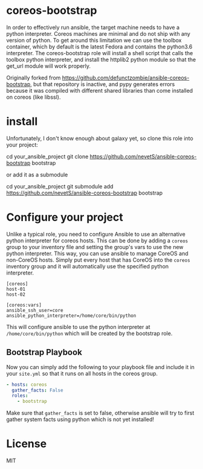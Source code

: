 # coreos-bootstrap

In order to effectively run ansible, the target machine needs to have a python
interpreter. Coreos machines are minimal and do not ship with any version of
python. To get around this limitation we can use the toolbox container, which
by default is the latest Fedora and contains the python3.6 interpreter.  The
coreos-bootstrap role will install a shell script that calls the toolbox python
interpreter, and install the httplib2 python module so that the get_url module
will work properly.

Originally forked from
https://github.com/defunctzombie/ansible-coreos-bootstrap, but that repository
is inactive, and pypy generates errors because it was compiled with different
shared libraries than come installed on coreos (like libssl).

# install

Unfortunately, I don't know enough about galaxy yet, so clone this role into
your project:

  cd your_ansible_project
  git clone https://github.com/nevetS/ansible-coreos-bootstrap bootstrap
  
or add it as a submodule

  cd your_ansible_project
  git submodule add https://github.com/nevetS/ansible-coreos-bootstrap bootstrap
  
# Configure your project

Unlike a typical role, you need to configure Ansible to use an alternative
python interpreter for coreos hosts. This can be done by adding a `coreos`
group to your inventory file and setting the group's vars to use the new python
interpreter. This way, you can use ansible to manage CoreOS and non-CoreOS
hosts. Simply put every host that has CoreOS into the `coreos` inventory group
and it will automatically use the specified python interpreter. 
```
[coreos]
host-01
host-02

[coreos:vars]
ansible_ssh_user=core
ansible_python_interpreter=/home/core/bin/python
```

This will configure ansible to use the python interpreter at
`/home/core/bin/python` which will be created by the bootstrap role. 

## Bootstrap Playbook

Now you can simply add the following to your playbook file and include it in
your `site.yml` so that it runs on all hosts in the coreos group. 

```yaml
- hosts: coreos
  gather_facts: False
  roles:
    - bootstrap
```

Make sure that `gather_facts` is set to false, otherwise ansible will try to
first gather system facts using python which is not yet installed! 

# License
MIT

